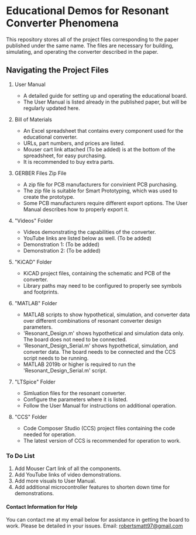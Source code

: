# Educational Demos for Resonant Converter Phenomena

This repository stores all of the project files corresponding to the paper published under the same name. The files are necessary for building, simulating, and operating the converter described in the paper.

## Navigating the Project Files

1. User Manual
    - A detailed guide for setting up and operating the educational board.
    - The User Manual is listed already in the published paper, but will be regularly updated here.
    
2. Bill of Materials
    - An Excel spreadsheet that contains every component used for the educational converter.
    - URLs, part numbers, and prices are listed.
    - Mouser cart link attached (To be added) is at the bottom of the spreadsheet, for easy purchasing.
    - It is recommended to buy extra parts.
    
3. GERBER Files Zip File
    - A zip file for PCB manufacturers for convinient PCB purchasing.
    - The zip file is suitable for Smart Prototyping, which was used to create the prototype.
    - Some PCB manufacturers require different export options. The User Manual describes how to properly export it.
    
4. "Videos" Folder
    - Videos demonstrating the capabilities of the converter. 
    - YouTube links are listed below as well. (To be added)
    - Demonstration 1: (To be added)
    - Demonstration 2: (To be added)
    
5. "KiCAD" Folder
    - KiCAD project files, containing the schematic and PCB of the converter.
    - Library paths may need to be configured to properly see symbols and footprints.
    
6. "MATLAB" Folder
    - MATLAB scripts to show hypothetical, simulation, and converter data over different combinations of resonant converter design parameters.
    - 'Resonant_Design.m' shows hypothetical and simulation data only. The board does not need to be connected.
    - 'Resonant_Design_Serial.m' shows hypothetical, simulation, and converter data. The board needs to be connected and the CCS script needs to be running.
    - MATLAB 2019b or higher is required to run the 'Resonant_Design_Serial.m' script. 
    
7. "LTSpice" Folder
    - Simluation files for the resonant converter. 
    - Configure the parameters where it is listed.
    - Follow the User Manual for instructions on additional operation.
    
8. "CCS" Folder
    - Code Composer Studio (CCS) project files containing the code needed for operation. 
    - The latest version of CCS is recommended for operation to work.
    

### To Do List

1. Add Mouser Cart link of all the components. 
2. Add YouTube links of video demonstrations.
3. Add more visuals to User Manual.
3. Add additional microcontroller features to shorten down time for demonstrations.

#### Contact Information for Help

You can contact me at my email below for assistance in getting the board to work. Please be detailed in your issues.
Email: robertsmatt97@gmail.com
